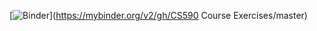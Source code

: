 [![Binder](https://mybinder.org/badge_logo.svg)](https://mybinder.org/v2/gh/CS590 Course Exercises/master)
